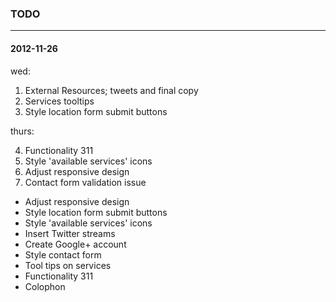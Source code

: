 ### TODO
- - -

#### 2012-11-26

wed:

1. External Resources; tweets and final copy
2. Services tooltips
3. Style location form submit buttons

thurs:

4. Functionality 311
5. Style 'available services' icons
6. Adjust responsive design
7. Contact form validation issue


- Adjust responsive design
- Style location form submit buttons
- Style 'available services' icons
- Insert Twitter streams
- Create Google+ account
- Style contact form
- Tool tips on services
- Functionality 311
- Colophon

